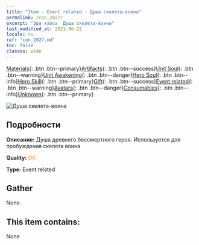 ```yaml
---
title: "Item - Event related - Душа скелета-воина"
permalink: /con_2027/
excerpt: "Эра хаоса  Душа скелета-воина"
last_modified_at: 2021-06-22
locale: ru
ref: "con_2027.md"
toc: false
classes: wide
---
```

 [Materials](/ItemsRU/){: .btn .btn--primary}[Artifacts](/ItemsRU/Artifacts/){: .btn .btn--success}[Unit Soul](/ItemsRU/UnitSoul/){: .btn .btn--warning}[Unit Awakening](/ItemsRU/UnitAwakening/){: .btn .btn--danger}[Hero Soul](/ItemsRU/HeroSoul/){: .btn .btn--info}[Hero Skill](/ItemsRU/HeroSkill/){: .btn .btn--primary}[Gift](/ItemsRU/Gift/){: .btn .btn--success}[Event related](/ItemsRU/Events/){: .btn .btn--warning}[Avatars](/ItemsRU/Avatars/){: .btn .btn--danger}[Consumables](/ItemsRU/Consumables/){: .btn .btn--info}[Unknown](/ItemsRU/Unknown/){: .btn .btn--primary}

 ![Душа скелета-воина](/images/t/juexing_301.png)

## Подробности
 **Описание:** Душа древнего бессмертного героя. Используется для пробуждения скелета воина

 **Quality:** <span style="color: #FF8C00">OK</span>

 **Type:** Event related

## Gather

  None

## This item contains:

  None

